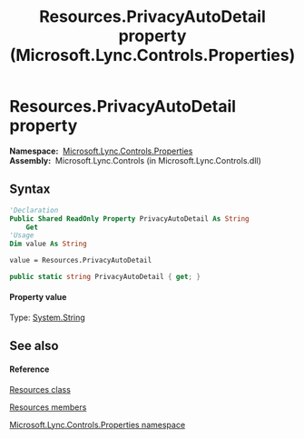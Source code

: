 ﻿---
title: Resources.PrivacyAutoDetail property  (Microsoft.Lync.Controls.Properties)
TOCTitle: 'PrivacyAutoDetail property '
ms:assetid: P:Microsoft.Lync.Controls.Properties.Resources.PrivacyAutoDetail_DI_3_UC_OCS14MrefLyncWPF
ms:mtpsurl: https://msdn.microsoft.com/en-us/library/microsoft.lync.controls.properties.resources.privacyautodetail_di_3_uc_ocs14mreflyncwpf(v=office.15)
ms:contentKeyID: 48601489
ms.date: 07/28/2014
mtps_version: v=office.15
f1_keywords:
- Microsoft.Lync.Controls.Properties.Resources.PrivacyAutoDetail
dev_langs:
- CSharp
- JScript
- VB
- other
---

# Resources.PrivacyAutoDetail property

**Namespace:**  [Microsoft.Lync.Controls.Properties](microsoft-lync-controls-properties-namespace_1.md)  
**Assembly:**  Microsoft.Lync.Controls (in Microsoft.Lync.Controls.dll)

## Syntax

``` vb
'Declaration
Public Shared ReadOnly Property PrivacyAutoDetail As String
    Get
'Usage
Dim value As String

value = Resources.PrivacyAutoDetail
```

``` csharp
public static string PrivacyAutoDetail { get; }
```

#### Property value

Type: [System.String](http://msdn2.microsoft.com/en-us/library/s1wwdcbf)  

## See also

#### Reference

[Resources class](resources-class-microsoft-lync-controls-properties_1.md)

[Resources members](resources-members-microsoft-lync-controls-properties_1.md)

[Microsoft.Lync.Controls.Properties namespace](microsoft-lync-controls-properties-namespace_1.md)

